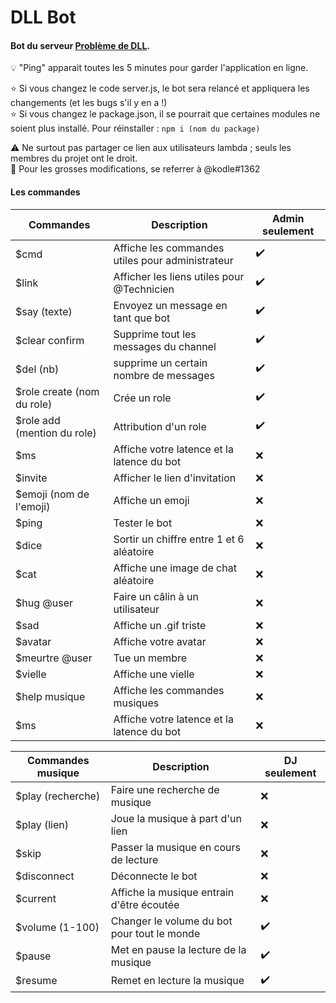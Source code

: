 # DLL Bot
#### Bot du serveur [Problème de DLL](https://discord.gg/JTTbgf9).

💡 "Ping" apparait toutes les 5 minutes pour garder l'application en ligne. <br /> 

⭐ Si vous changez le code server.js, le bot sera relancé et appliquera les changements (et les bugs s'il y en a !) <br />
⭐ Si vous changez le package.json, il se pourrait que certaines modules ne soient plus installé. Pour réinstaller : `npm i (nom du package)`

⚠️ Ne surtout pas partager ce lien aux utilisateurs lambda ; seuls les membres du projet ont le droit. <br />
🛑 Pour les grosses modifications, se referrer à @kodle#1362

#### Les commandes

| Commandes | Description | Admin seulement |
|------------|--------------------------------------------------|-----------------|
| $cmd | Affiche les commandes utiles pour administrateur | ✔️ |
| $link | Afficher les liens utiles pour @Technicien | ✔️ |
| $say (texte) | Envoyez un message en tant que bot | ✔️ |
| $clear confirm | Supprime tout les messages du channel | ✔️ |
| $del (nb) | supprime un certain nombre de messages | ✔️ |
| $role create (nom du role)| Crée un role | ✔️ |
| $role add (mention du role)| Attribution d'un role | ✔️ |
| $ms | Affiche votre latence et la latence du bot | ❌ |
| $invite | Afficher le lien d'invitation | ❌ |
| $emoji (nom de l'emoji) | Affiche un emoji | ❌ |
| $ping | Tester le bot | ❌ |
| $dice | Sortir un chiffre entre 1 et 6 aléatoire | ❌ |
| $cat | Affiche une image de chat aléatoire | ❌ |
| $hug @user | Faire un câlin à un utilisateur | ❌ |
| $sad | Affiche un .gif triste | ❌ |
| $avatar | Affiche votre avatar | ❌ |
| $meurtre @user | Tue un membre | ❌ |
| $vielle | Affiche une vielle | ❌ |
| $help musique | Affiche les commandes musiques | ❌ |
| $ms | Affiche votre latence et la latence du bot | ❌ |


| Commandes musique | Description | DJ seulement |
|------------|--------------------------------------------------|-----------------|
| $play (recherche) | Faire une recherche de musique | ❌ |
| $play (lien) | Joue la musique à part d'un lien | ❌ |
| $skip | Passer la musique en cours de lecture | ❌ |
| $disconnect | Déconnecte le bot| ❌ |
| $current | Affiche la musique entrain d'être écoutée | ❌ |
| $volume (1-100) | Changer le volume du bot pour tout le monde | ✔️ |
| $pause | Met en pause la lecture de la musique | ✔️ |
| $resume | Remet en lecture la musique | ✔️ |


